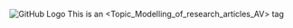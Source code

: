 ![GitHub Logo](https://datahack-prod.s3.ap-south-1.amazonaws.com/__sized__/contest_cover/jantahack_i-day-thumbnail-1200x1200-90.jpg)
This is an <Topic_Modelling_of_research_articles_AV> tag

